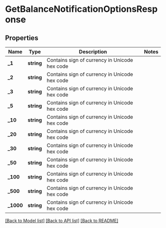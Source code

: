 # GetBalanceNotificationOptionsResponse

## Properties
Name | Type | Description | Notes
------------ | ------------- | ------------- | -------------
**_1** | **string** | Contains sign of currency in Unicode hex code | 
**_2** | **string** | Contains sign of currency in Unicode hex code | 
**_3** | **string** | Contains sign of currency in Unicode hex code | 
**_5** | **string** | Contains sign of currency in Unicode hex code | 
**_10** | **string** | Contains sign of currency in Unicode hex code | 
**_20** | **string** | Contains sign of currency in Unicode hex code | 
**_30** | **string** | Contains sign of currency in Unicode hex code | 
**_50** | **string** | Contains sign of currency in Unicode hex code | 
**_100** | **string** | Contains sign of currency in Unicode hex code | 
**_500** | **string** | Contains sign of currency in Unicode hex code | 
**_1000** | **string** | Contains sign of currency in Unicode hex code | 

[[Back to Model list]](../README.md#documentation-for-models) [[Back to API list]](../README.md#documentation-for-api-endpoints) [[Back to README]](../README.md)


